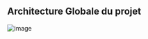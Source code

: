 ## Architecture Globale du projet 

 ![image](https://github.com/asmaElouali/microservice_gestionDesTaches/assets/127212498/aa4682ac-d5bd-4a52-ae48-3808f69c7902)
